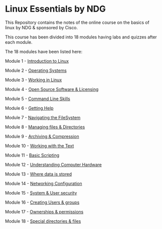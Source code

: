# Linux Essentials by NDG

This Repository contains the notes of the online course on the basics of linux by NDG & sponsored by Cisco.

This course has been divided into 18 modules having labs and quizzes after each module.

The 18 modules have been listed here:

Module 1 - [Introduction to Linux]()

Module 2 - [Operating Systems]()

Module 3 - [Working in Linux]()

Module 4 - [Open Source Software & Licensing]()

Module 5 - [Command Line Skills]()

Module 6 - [Getting Help]()

Module 7 - [Navigating the FileSystem]()

Module 8 - [Managing files & Directories]()

Module 9 - [Archiving & Compression]()

Module 10 - [Working with the Text]()

Module 11 - [Basic Scripting]()

Module 12 - [Understanding Computer Hardware]()

Module 13 - [Where data is stored]()

Module 14 - [Networking Configuration]()

Module 15 - [System & User security]()

Module 16 - [Creating Users & groups]()

Module 17 - [Ownerships & permissions]()

Module 18 - [Special directories & files]()

